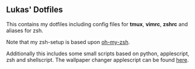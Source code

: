 ## Lukas' Dotfiles

This contains my dotfiles including config files for **tmux**, **vimrc**, **zshrc** and aliases for zsh.

Note that my zsh-setup is based upon [oh-my-zsh](https://github.com/robbyrussell/oh-my-zsh).

Additionally this includes some small scripts based on python, applescript, zsh and shellscript.
The wallpaper changer applescript can be found [here](https://github.com/pipwerks/OS-X-Wallpaper-Changer).